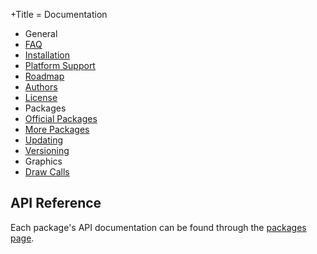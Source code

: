 +Title = Documentation

 * General
  * [FAQ](/doc/faq.html)
  * [Installation](/doc/install)
  * [Platform Support](/doc/platform-support.html)
  * [Roadmap](/doc/roadmap.html)
  * [Authors](/doc/authors.html)
  * [License](/doc/license.html)
 * Packages
  * [Official Packages](/packages.html)
  * [More Packages](/more-packages.html)
  * [Updating](/doc/updating.html)
  * [Versioning](/doc/versioning.html)
 * Graphics
  * [Draw Calls](/doc/gfx/draw-calls.html)

## API Reference

Each package's API documentation can be found through the [packages page](/packages.html).
